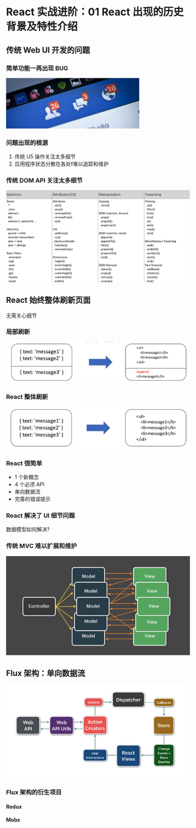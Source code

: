 # React 实战进阶：01 React 出现的历史背景及特性介绍


## 传统 Web UI 开发的问题

### 简单功能一再出现 BUG

![](./res/badge.png)


### 问题出现的根源

1. 传统 U5 操作关注太多细节
2. 应用程序状态分散在各处f难以追踪和维护


### 传统 DOM API 关注太多细节

![](./res/dom-api.png)


## React 始终整体刷新页面

无需关心细节

### 局部刷新

![](./res/part.png)

### React 整体刷新

![](./res/all.png)

### React 很简单

* 1  个新概念
* 4 个必须 API
* 单向数据流
* 完善的错误提示

### React 解决了 UI 细节问题

数据模型如何解决?

### 传统 MVC 难以扩展和维护


![](./res/mvc.png)


## Flux 架构：单向数据流

![](./res/flux.png)


### Flux 架构的衍生项目


#### Redux


#### Mobx
